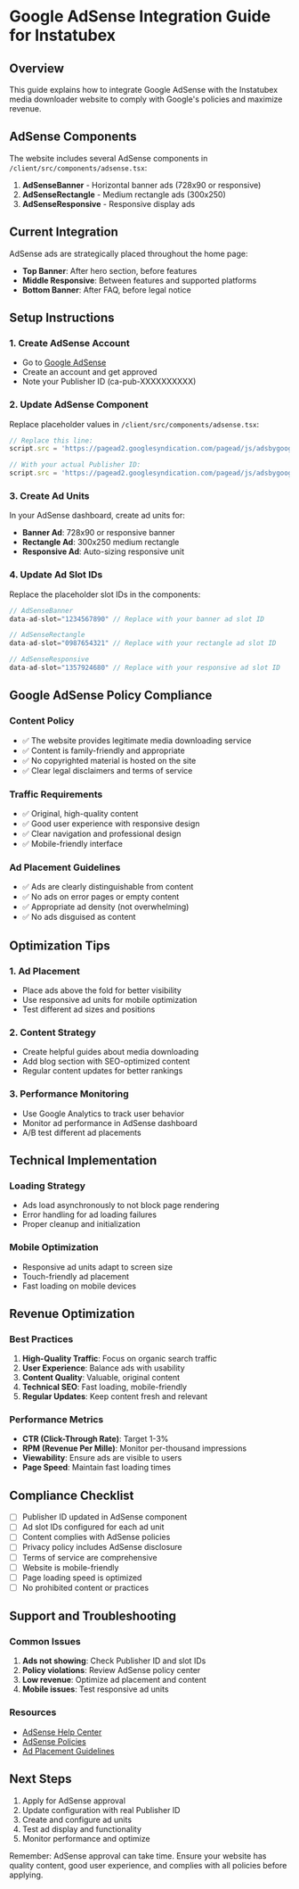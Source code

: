 # Google AdSense Integration Guide for Instatubex

## Overview

This guide explains how to integrate Google AdSense with the Instatubex media downloader website to comply with Google's policies and maximize revenue.

## AdSense Components

The website includes several AdSense components in `/client/src/components/adsense.tsx`:

1. **AdSenseBanner** - Horizontal banner ads (728x90 or responsive)
2. **AdSenseRectangle** - Medium rectangle ads (300x250)
3. **AdSenseResponsive** - Responsive display ads

## Current Integration

AdSense ads are strategically placed throughout the home page:

- **Top Banner**: After hero section, before features
- **Middle Responsive**: Between features and supported platforms
- **Bottom Banner**: After FAQ, before legal notice

## Setup Instructions

### 1. Create AdSense Account
- Go to [Google AdSense](https://www.google.com/adsense/)
- Create an account and get approved
- Note your Publisher ID (ca-pub-XXXXXXXXXX)

### 2. Update AdSense Component
Replace placeholder values in `/client/src/components/adsense.tsx`:

```typescript
// Replace this line:
script.src = 'https://pagead2.googlesyndication.com/pagead/js/adsbygoogle.js?client=ca-pub-XXXXXXXXXX';

// With your actual Publisher ID:
script.src = 'https://pagead2.googlesyndication.com/pagead/js/adsbygoogle.js?client=ca-pub-1234567890123456';
```

### 3. Create Ad Units
In your AdSense dashboard, create ad units for:
- **Banner Ad**: 728x90 or responsive banner
- **Rectangle Ad**: 300x250 medium rectangle
- **Responsive Ad**: Auto-sizing responsive unit

### 4. Update Ad Slot IDs
Replace the placeholder slot IDs in the components:

```typescript
// AdSenseBanner
data-ad-slot="1234567890" // Replace with your banner ad slot ID

// AdSenseRectangle
data-ad-slot="0987654321" // Replace with your rectangle ad slot ID

// AdSenseResponsive
data-ad-slot="1357924680" // Replace with your responsive ad slot ID
```

## Google AdSense Policy Compliance

### Content Policy
- ✅ The website provides legitimate media downloading service
- ✅ Content is family-friendly and appropriate
- ✅ No copyrighted material is hosted on the site
- ✅ Clear legal disclaimers and terms of service

### Traffic Requirements
- ✅ Original, high-quality content
- ✅ Good user experience with responsive design
- ✅ Clear navigation and professional design
- ✅ Mobile-friendly interface

### Ad Placement Guidelines
- ✅ Ads are clearly distinguishable from content
- ✅ No ads on error pages or empty content
- ✅ Appropriate ad density (not overwhelming)
- ✅ No ads disguised as content

## Optimization Tips

### 1. Ad Placement
- Place ads above the fold for better visibility
- Use responsive ad units for mobile optimization
- Test different ad sizes and positions

### 2. Content Strategy
- Create helpful guides about media downloading
- Add blog section with SEO-optimized content
- Regular content updates for better rankings

### 3. Performance Monitoring
- Use Google Analytics to track user behavior
- Monitor ad performance in AdSense dashboard
- A/B test different ad placements

## Technical Implementation

### Loading Strategy
- Ads load asynchronously to not block page rendering
- Error handling for ad loading failures
- Proper cleanup and initialization

### Mobile Optimization
- Responsive ad units adapt to screen size
- Touch-friendly ad placement
- Fast loading on mobile devices

## Revenue Optimization

### Best Practices
1. **High-Quality Traffic**: Focus on organic search traffic
2. **User Experience**: Balance ads with usability
3. **Content Quality**: Valuable, original content
4. **Technical SEO**: Fast loading, mobile-friendly
5. **Regular Updates**: Keep content fresh and relevant

### Performance Metrics
- **CTR (Click-Through Rate)**: Target 1-3%
- **RPM (Revenue Per Mille)**: Monitor per-thousand impressions
- **Viewability**: Ensure ads are visible to users
- **Page Speed**: Maintain fast loading times

## Compliance Checklist

- [ ] Publisher ID updated in AdSense component
- [ ] Ad slot IDs configured for each ad unit
- [ ] Content complies with AdSense policies
- [ ] Privacy policy includes AdSense disclosure
- [ ] Terms of service are comprehensive
- [ ] Website is mobile-friendly
- [ ] Page loading speed is optimized
- [ ] No prohibited content or practices

## Support and Troubleshooting

### Common Issues
1. **Ads not showing**: Check Publisher ID and slot IDs
2. **Policy violations**: Review AdSense policy center
3. **Low revenue**: Optimize ad placement and content
4. **Mobile issues**: Test responsive ad units

### Resources
- [AdSense Help Center](https://support.google.com/adsense)
- [AdSense Policies](https://support.google.com/adsense/answer/48182)
- [Ad Placement Guidelines](https://support.google.com/adsense/answer/1346295)

## Next Steps

1. Apply for AdSense approval
2. Update configuration with real Publisher ID
3. Create and configure ad units
4. Test ad display and functionality
5. Monitor performance and optimize

Remember: AdSense approval can take time. Ensure your website has quality content, good user experience, and complies with all policies before applying.